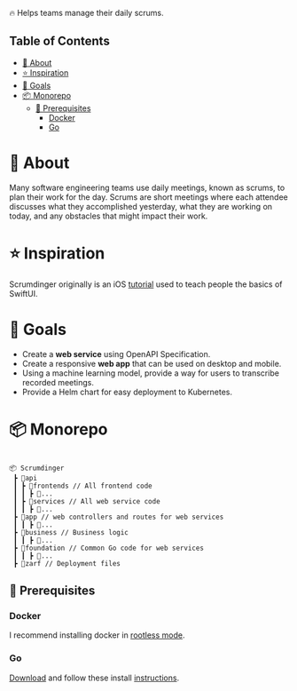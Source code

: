 🔥 Helps teams manage their daily scrums.

## Table of Contents
- [🔔 About](#-about)
- [⭐ Inspiration](#-inspiration)
- [🚀 Goals](#-goals)
- [📦 Monorepo](#-monorepo)
  - [🚧 Prerequisites](#-prerequisites)
    - [Docker](#docker)
    - [Go](#go)

# 🔔 About

Many software engineering teams use daily meetings, known as scrums, to plan their work for the day. Scrums are short meetings where each attendee discusses what they accomplished yesterday, what they are working on today, and any obstacles that might impact their work.

# ⭐ Inspiration

Scrumdinger originally is an iOS [tutorial](https://developer.apple.com/tutorials/app-dev-training/getting-started-with-scrumdinger) used to teach people the basics of SwiftUI.

# 🚀 Goals

* Create a **web service** using OpenAPI Specification.
* Create a responsive **web app** that can be used on desktop and mobile.
* Using a machine learning model, provide a way for users to transcribe recorded meetings.
* Provide a Helm chart for easy deployment to Kubernetes.

# 📦 Monorepo

```text

📦 Scrumdinger
 ┣ 📂api
 ┃ ┣ 📂frontends // All frontend code
 ┃ ┃ ┣ 📂...
 ┃ ┣ 📂services // All web service code
 ┃ ┃ ┣ 📂...
 ┣ 📂app // web controllers and routes for web services
 ┃ ┃ ┣ 📂...
 ┣ 📂business // Business logic 
 ┃ ┃ ┣ 📂...
 ┣ 📂foundation // Common Go code for web services
 ┃ ┃ ┣ 📂...
 ┣ 📂zarf // Deployment files

```

## 🚧 Prerequisites

### Docker

I recommend installing docker in [rootless mode](https://docs.docker.com/engine/security/rootless/).

### Go

[Download](https://go.dev/dl/) and follow these install [instructions](https://go.dev/doc/install#install).
